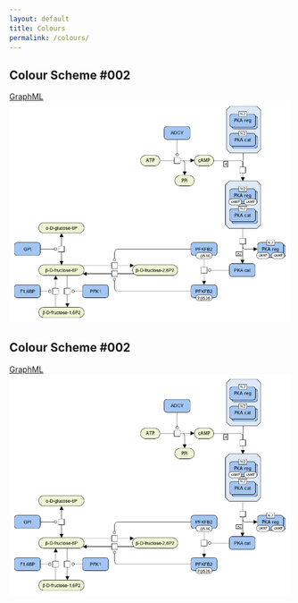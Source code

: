 ```yaml
---
layout: default
title: Colours
permalink: /colours/
---
```


## Colour Scheme #002

<a href="/images/colours/CS003.graphml">GraphML</a> &nbsp;
<img id="logo" src="/images/colours/CS002.png" width="900"/>

## Colour Scheme #002

<a href="/images/colours/CS002.graphml">GraphML</a> &nbsp;
<img id="logo" src="/images/colours/CS002.png" width="600"/>

